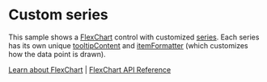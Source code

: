 Custom series
=============

This sample shows a [FlexChart](https://www.grapecity.com/wijmo/api/classes/wijmo_chart.flexchart.html) control with customized [series](https://www.grapecity.com/wijmo/api/classes/wijmo_chart.series.html). Each series has its own unique [tooltipContent](https://www.grapecity.com/wijmo/api/classes/wijmo_chart.series.html#tooltipcontent) and [itemFormatter](https://www.grapecity.com/wijmo/api/classes/wijmo_chart.series.html#itemformatter) (which customizes how the data point is drawn).

[Learn about FlexChart](https://www.grapecity.com/wijmo-flexchart) | [FlexChart API Reference](https://www.grapecity.com/wijmo/api/classes/wijmo_chart.flexchart.html)